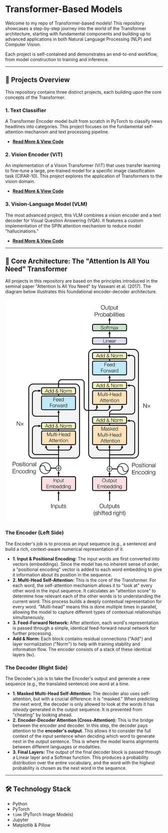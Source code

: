 # Transformer-Based Models

Welcome to my repo of Transformer-based models! This repository showcases a step-by-step journey into the world of the Transformer architecture, starting with fundamental components and building up to advanced applications in both Natural Language Processing (NLP) and Computer Vision.

Each project is self-contained and demonstrates an end-to-end workflow, from model construction to training and inference.

---

## 🚀 Projects Overview

This repository contains three distinct projects, each building upon the core concepts of the Transformer.

### 1. Text Classifier
A Transformer Encoder model built from scratch in PyTorch to classify news headlines into categories. This project focuses on the fundamental self-attention mechanism and text processing pipeline.
- **[Read More & View Code](./text_classifier/readme.md)**

### 2. Vision Encoder (ViT)
An implementation of a Vision Transformer (ViT) that uses transfer learning to fine-tune a large, pre-trained model for a specific image classification task (CIFAR-10). This project explores the application of Transformers to the vision domain.
- **[Read More & View Code](./vision_encoder/readme.md)**

### 3. Vision-Language Model (VLM)
The most advanced project, this VLM combines a vision encoder and a text decoder for Visual Question Answering (VQA). It features a custom implementation of the SPIN attention mechanism to reduce model "hallucinations."
- **[Read More & View Code](./vision_language_model/redme.md)**

---

## 🧠 Core Architecture: The "Attention Is All You Need" Transformer

All projects in this repository are based on the principles introduced in the seminal paper "Attention Is All You Need" by Vaswani et al. (2017). The diagram below illustrates this foundational encoder-decoder architecture.

![Original Transformer Architecture](./assets/attention_research_1.png)

### The Encoder (Left Side)

The Encoder's job is to process an input sequence (e.g., a sentence) and build a rich, context-aware numerical representation of it.

-   **1. Input & Positional Encoding:** The input words are first converted into vectors (embeddings). Since the model has no inherent sense of order, a "positional encoding" vector is added to each word embedding to give it information about its position in the sequence.
-   **2. Multi-Head Self-Attention:** This is the core of the Transformer. For each word, the self-attention mechanism allows it to "look at" every other word in the input sequence. It calculates an "attention score" to determine how relevant each of the other words is to understanding the current word. This process builds a deeply contextual representation for every word. "Multi-head" means this is done multiple times in parallel, allowing the model to capture different types of contextual relationships simultaneously.
-   **3. Feed-Forward Network:** After attention, each word's representation is passed through a simple, identical feed-forward neural network for further processing.
-   **Add & Norm:** Each block contains residual connections ("Add") and layer normalization ("Norm") to help with training stability and information flow. The encoder consists of a stack of these identical layers (`Nx`).

### The Decoder (Right Side)

The Decoder's job is to take the Encoder's output and generate a new sequence (e.g., the translated sentence) one word at a time.

-   **1. Masked Multi-Head Self-Attention:** The decoder also uses self-attention, but with a crucial difference: it is "masked." When predicting the next word, the decoder is only allowed to look at the words it has *already* generated in the output sequence. It is prevented from "cheating" by looking ahead.
-   **2. Encoder-Decoder Attention (Cross-Attention):** This is the bridge between the encoder and decoder. In this step, the decoder pays attention to the **encoder's output**. This allows it to consider the full context of the *input* sentence when deciding which word to generate next in the *output* sentence. This is where the model learns alignments between different languages or modalities.
-   **3. Final Layers:** The output of the final decoder block is passed through a Linear layer and a Softmax function. This produces a probability distribution over the entire vocabulary, and the word with the highest probability is chosen as the next word in the sequence.

---

## 🛠️ Technology Stack
- Python
- PyTorch
- `timm` (PyTorch Image Models)
- Jupyter
- Matplotlib & Pillow
